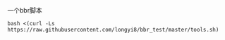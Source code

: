 一个bbr脚本
```
bash <(curl -Ls https://raw.githubusercontent.com/longyi8/bbr_test/master/tools.sh)
```
